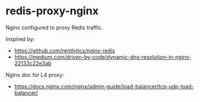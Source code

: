 # redis-proxy-nginx

Nginx configured to proxy Redis traffic.

Inspired by:
- https://github.com/rentlytics/nginx-redis
- https://medium.com/driven-by-code/dynamic-dns-resolution-in-nginx-22133c22e3ab


Nginx doc for L4 proxy:
- https://docs.nginx.com/nginx/admin-guide/load-balancer/tcp-udp-load-balancer/



